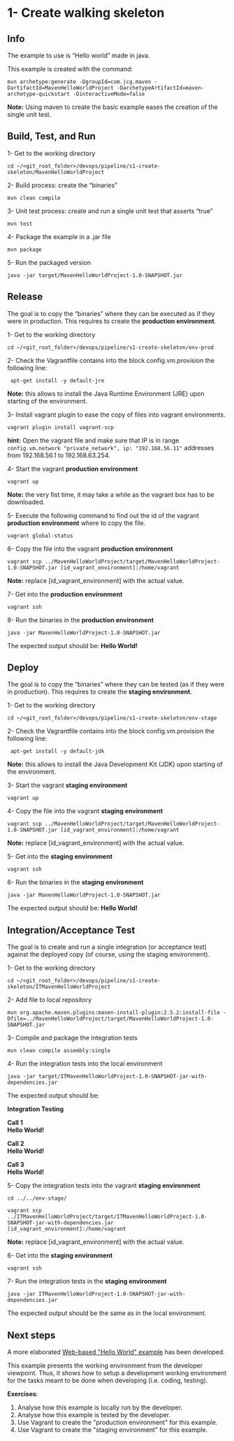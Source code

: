 # 1- Create walking skeleton

## Info
The example to use is “Hello world” made in java.

This example is created with the command:

`mvn archetype:generate -DgroupId=com.jcg.maven -DartifactId=MavenHelloWorldProject -DarchetypeArtifactId=maven-archetype-quickstart -DinteractiveMode=false`

**Note:** Using maven to create the basic example eases the creation of the single unit test. 


## Build, Test, and Run


1- Get to the working directory

`cd ~/<git_root_folder>/devops/pipeline/s1-create-skeleton/MavenHelloWorldProject`

2- Build process: create the “binaries”

`mvn clean compile`

3- Unit test process: create and run a single unit test that asserts “true” 

`mvn test`

4- Package the example in a .jar file

`mvn package`

5- Run the packaged version

`java -jar target/MavenHelloWorldProject-1.0-SNAPSHOT.jar`



## Release 
The goal is to copy the “binaries” where they can be executed as if they were in production. This requires to create the **production environment**.

1- Get to the working directory

`cd ~/<git_root_folder>/devops/pipeline/s1-create-skeleton/env-prod`
    
2-  Check the Vagrantfile contains into the block config.vm.provision the following line:

` apt-get install -y default-jre`

**Note:** this allows to install the Java Runtime Environment (JRE) upon starting of the environment. 

3- Install vagrant plugin to ease the copy of files into vagrant environments.

`vagrant plugin install vagrant-scp`

**hint:** Open the vagrant file and make sure that IP is in range <br>
` config.vm.network "private_network", ip: "192.168.56.11" ` 
addresses from 192.168.56.1 to 192.168.63.254. <br>

4- Start the vagrant **production environment**

`vagrant up`

**Note:** the very fist time, it may take a while as the vagrant box has to be downloaded. 

5- Execute the following command to find out the id of the vagrant **production environment** where to copy the file.

`vagrant global-status` 

6- Copy the file into the vagrant **production environment**

`vagrant scp ../MavenHelloWorldProject/target/MavenHelloWorldProject-1.0-SNAPSHOT.jar [id_vagrant_environment]:/home/vagrant`

**Note:** replace [id_vagrant_environment] with the actual value.

7- Get into the **production environment**

`vagrant ssh`

8- Run the binaries in the **production environment**

`java -jar MavenHelloWorldProject-1.0-SNAPSHOT.jar`

The expected output should be: **Hello World!**



## Deploy  

The goal is to copy the “binaries” where they can be tested (as if they were in production). This requires to create the **staging environment**.

1- Get to the working directory

`cd ~/<git_root_folder>/devops/pipeline/s1-create-skeleton/env-stage`


2-  Check the Vagrantfile contains into the block config.vm.provision the following line:

` apt-get install -y default-jdk`

**Note:** this allows to install the Java Development Kit (JDK) upon starting of the environment.


3- Start the vagrant **staging environment**

`vagrant up`


4- Copy the file into the vagrant **staging environment**

`vagrant scp ../MavenHelloWorldProject/target/MavenHelloWorldProject-1.0-SNAPSHOT.jar [id_vagrant_environment]:/home/vagrant`

**Note:** replace [id_vagrant_environment] with the actual value.


5- Get into the **staging environment**

`vagrant ssh`

6- Run the binaries in the **staging environment**

`java -jar MavenHelloWorldProject-1.0-SNAPSHOT.jar`

The expected output should be: **Hello World!**




## Integration/Acceptance Test

The goal is to create and run a single integration (or acceptance test) against the deployed copy (of course, using the staging environment).

1- Get to the working directory

`cd ~/<git_root_folder>/devops/pipeline/s1-create-skeleton/ITMavenHelloWorldProject`


2- Add file to local repository

`mvn org.apache.maven.plugins:maven-install-plugin:2.5.2:install-file -Dfile=../MavenHelloWorldProject/target/MavenHelloWorldProject-1.0-SNAPSHOT.jar`


3- Compile and package the integration tests

`mvn clean compile assembly:single`


4- Run the integration tests into the local environment


`java -jar target/ITMavenHelloWorldProject-1.0-SNAPSHOT-jar-with-dependencies.jar`

The expected output should be: 

**Integration Testing**

**Call 1**<br>
**Hello World!**

**Call 2**<br>
**Hello World!**

**Call 3**<br>
**Hello World!**



5- Copy the integration tests into the vagrant **staging environment**

`cd ../../env-stage/`

`vagrant scp ../ITMavenHelloWorldProject/target/ITMavenHelloWorldProject-1.0-SNAPSHOT-jar-with-dependencies.jar [id_vagrant_environment]:/home/vagrant`

**Note:** replace [id_vagrant_environment] with the actual value.


6- Get into the **staging environment**

`vagrant ssh`

7- Run the integration tests in the **staging environment**

`java -jar ITMavenHelloWorldProject-1.0-SNAPSHOT-jar-with-dependencies.jar`

The expected output should be the same as in the local environment.



## Next steps

A more elaborated [Web-based "Hello World" example](https://github.com/acapozucca/helloworld) has been developed.

This example presents the working environment from the developer viewpoint. Thus, it shows how to setup a development working environment for the tasks meant to be done when developing (i.e. coding, testing).



**Exercises**:

1. Analyse how this example is locally run by the developer.
2. Analyse how this example is tested by the developer.
3. Use Vagrant to create the "production environment" for this example.
4. Use Vagrant to create the "staging environment" for this example.










